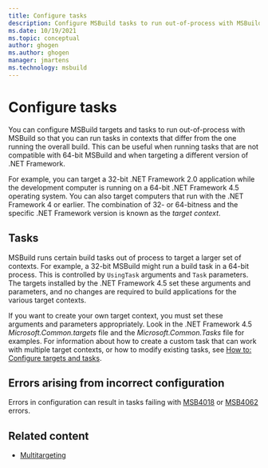 ```yaml
---
title: Configure tasks
description: Configure MSBuild tasks to run out-of-process with MSBuild so that you can target contexts that differ from the one you are running on.
ms.date: 10/19/2021
ms.topic: conceptual
author: ghogen
ms.author: ghogen
manager: jmartens
ms.technology: msbuild
---
```

# Configure tasks

You can configure MSBuild targets and tasks to run out-of-process with MSBuild so that you can run tasks in contexts that differ from the one running the overall build. This can be useful when running tasks that are not compatible with 64-bit MSBuild and when targeting a different version of .NET Framework. 

For example, you can target a 32-bit .NET Framework 2.0 application while the development computer is running on a 64-bit .NET Framework 4.5 operating system. You can also target computers that run with the .NET Framework 4 or earlier. The combination of 32- or 64-bitness and the specific .NET Framework version is known as the *target context*.

## Tasks

 MSBuild runs certain build tasks out of process to target a larger set of contexts.  For example, a 32-bit MSBuild might run a build task in a 64-bit process. This is controlled by `UsingTask` arguments and `Task` parameters. The targets installed by the .NET Framework 4.5 set these arguments and parameters, and no changes are required to build applications for the various target contexts.

 If you want to create your own target context, you must set these arguments and parameters appropriately. Look in the .NET Framework 4.5 *Microsoft.Common.targets* file and the *Microsoft.Common.Tasks* file for examples.  For information about how to create a custom task that can work with multiple target contexts, or how to modify existing tasks, see [How to: Configure targets and tasks](../msbuild/how-to-configure-targets-and-tasks.md).

## Errors arising from incorrect configuration

Errors in configuration can result in tasks failing with [MSB4018](../msbuild/errors/msb4018.md) or [MSB4062](../msbuild/errors/msb4062.md) errors.

## Related content

- [Multitargeting](../msbuild/msbuild-multitargeting-overview.md)
